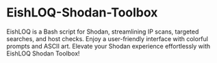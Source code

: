 # EishLOQ-Shodan-Toolbox
EishLOQ is a Bash script for Shodan, streamlining IP scans, targeted searches, and host checks. Enjoy a user-friendly interface with colorful prompts and ASCII art. Elevate your Shodan experience effortlessly with EishLOQ Shodan Toolbox!
